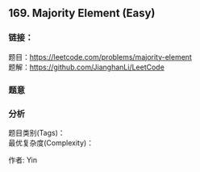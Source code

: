 ## 169. Majority Element (Easy)

### **链接**：
题目：https://leetcode.com/problems/majority-element  
题解：https://github.com/JianghanLi/LeetCode

### **题意**



### **分析**  
题目类别(Tags)：  
最优复杂度(Complexity)：  



作者: Yin

